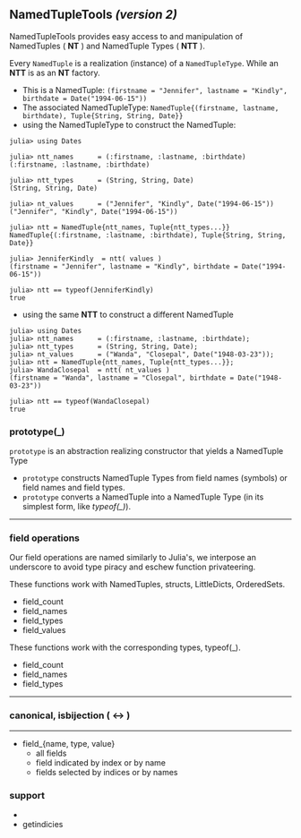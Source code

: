 ## NamedTupleTools _(version 2)_

NamedTupleTools provides easy access to and manipulation of NamedTuples ( __NT__ ) and NamedTuple Types ( __NTT__ ).

Every `NamedTuple` is a realization (instance) of a `NamedTupleType`. While an __NTT__ is as an __NT__ factory.

- This is a NamedTuple: ```(firstname = "Jennifer", lastname = "Kindly", birthdate = Date("1994-06-15"))```
- The associated NamedTupleType: ```NamedTuple{(firstname, lastname, birthdate), Tuple{String, String, Date}}``` 
- using the NamedTupleType to construct the NamedTuple:

```
julia> using Dates

julia> ntt_names      = (:firstname, :lastname, :birthdate)
(:firstname, :lastname, :birthdate)

julia> ntt_types      = (String, String, Date)
(String, String, Date)

julia> nt_values      = ("Jennifer", "Kindly", Date("1994-06-15"))
("Jennifer", "Kindly", Date("1994-06-15"))

julia> ntt = NamedTuple{ntt_names, Tuple{ntt_types...}}
NamedTuple{(:firstname, :lastname, :birthdate), Tuple{String, String, Date}}

julia> JenniferKindly  = ntt( values )
(firstname = "Jennifer", lastname = "Kindly", birthdate = Date("1994-06-15"))

julia> ntt == typeof(JenniferKindly)
true
```

- using the same __NTT__ to construct a different NamedTuple
```
julia> using Dates
julia> ntt_names      = (:firstname, :lastname, :birthdate);
julia> ntt_types      = (String, String, Date);
julia> nt_values      = ("Wanda", "Closepal", Date("1948-03-23"));
julia> ntt = NamedTuple{ntt_names, Tuple{ntt_types...}};
julia> WandaClosepal  = ntt( nt_values )
(firstname = "Wanda", lastname = "Closepal", birthdate = Date("1948-03-23"))

julia> ntt == typeof(WandaClosepal)
true
```

### prototype(_)

`prototype` is an abstraction realizing constructor that yields a NamedTuple Type

- `prototype` constructs NamedTuple Types from field names (symbols) or field names and field types.
- `prototype` converts a NamedTuple into a NamedTuple Type (in its simplest form, like _typeof(\_)_).

----

### field operations

Our field operations are named similarly to Julia's, we interpose an underscore
to avoid type piracy and eschew function privateering. 

These functions work with NamedTuples, structs, LittleDicts, OrderedSets.

- field_count
- field_names
- field_types
- field_values


These functions work with the corresponding types, typeof(_). 

- field_count
- field_names
- field_types

----

### canonical, isbijection ( __↔__ )


----



- field_{name, type, value}
    - all fields
    - field indicated by index or by name
    - fields selected by indices or by names


### support
- 
- getindicies
